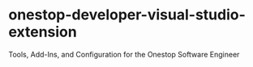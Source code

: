onestop-developer-visual-studio-extension
=========================================

Tools, Add-Ins, and Configuration for the Onestop Software Engineer
